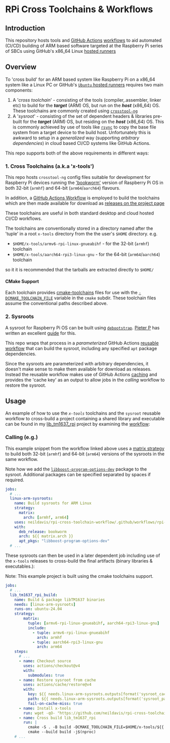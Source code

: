# RPi Cross Toolchains & Workflows #

## Introduction ##

This repository hosts tools and [GitHub Actions](https://docs.github.com/en/actions)
[workflows](https://docs.github.com/en/actions/writing-workflows) to aid automated (CI/CD)
building of ARM based software targeted at the Raspberry Pi series of SBCs using GitHub's x86_64 Linux 
[hosted runners](https://docs.github.com/en/actions/using-github-hosted-runners/using-github-hosted-runners)

## Overview ##

To 'cross build' for an ARM based system like Raspberry Pi on a x86_64 system like a Linux PC
or GitHub's
[`Ubuntu` hosted runners](https://docs.github.com/en/actions/using-github-hosted-runners/using-github-hosted-runners/about-github-hosted-runners#standard-github-hosted-runners-for-public-repositories)
requires two main components:

1. A '*cross toolchain*' - consisting of the tools (compiler,.assembler, linker etc) to build for the ***target*** (ARM) OS,
but run on the ***host*** (x86_64) OS. These toolchains are commonly created using
[`crosstool-ng`](https://crosstool-ng.github.io/)
2. A '*sysroot*' - consisting of the set of dependent headers & libraries pre-built for the ***target*** (ARM) OS, but residing on the ***host*** (x86_64) OS. This is commonly achieved by use of tools like
[`rsync`](https://en.wikipedia.org/wiki/Rsync) to copy the base file system from a target device to the build host.
Unfortunately this is awkward to setup in a *generalized* way (supporting *arbitrary dependencies*) in cloud based CI/CD
systems like GitHub Actions.

This repo supports both of the above requirements in different ways:

### 1. Cross Toolchains (a.k.a 'x-tools') ###

This repo hosts `crosstool-ng` config files suitable for development for Raspberry Pi devices running
the ['bookworm'](https://www.raspberrypi.com/news/bookworm-the-new-version-of-raspberry-pi-os/) version
of Raspberry Pi OS in both 32-bit (`armhf`) and 64-bit (`arm64`/`aarch64`) flavours.

In addition, a [GitHub Actions Workflow](.github/workflows/rpi-x-tools.yml) is employed to build the
toolchains which are then made available for download as
[releases on the project page](https://github.com/neildavis/rpi-cross-toolchain-workflow/releases)

These toolchains are useful in both standard desktop and cloud hosted CI/CD workflows.

The toolchains are conventionally stored in a directory named after the 'tuple' in a
root `x-tools` directory from the the user's `$HOME` directory. e.g. 

* `$HOME/x-tools/armv6-rpi-linux-gnueabihf` - for the 32-bit (`armhf`) toolchain
* `$HOME/x-tools/aarch64-rpi3-linux-gnu` - for the 64-bit (`arm64`/`aarch64`) toolchain

so it it is recommended that the tarballs are extracted directly to `$HOME/`

#### CMake Support ###

Each toolchain provides
[cmake-toolchains](https://cmake.org/cmake/help/latest/manual/cmake-toolchains.7.html)
files for use with the
[`-DCMAKE_TOOLCHAIN_FILE`](https://cmake.org/cmake/help/latest/variable/CMAKE_TOOLCHAIN_FILE.html) variable in the `cmake` subdir. These toolchain files assume the conventional paths described above.


### 2. Sysroots ###

A sysroot for Raspberry Pi OS can be built using [`debootstrap`](https://wiki.debian.org/Debootstrap).
[Pieter P](https://tttapa.github.io) has written an excellent
[guide](https://tttapa.github.io/Pages/Raspberry-Pi/C++-Development-RPiOS/index.html)
for this.

This repo wraps that process in a *parameterized* GitHub Actions
[reusable workflow](https://docs.github.com/en/actions/sharing-automations/reusing-workflows)
that can build the sysroot, including any specified `apt` package dependencies.

Since the sysroots are parameterized with arbitrary dependencies, it doesn't make sense to make
them available for download as releases. Instead the reusable workflow makes use of GitHub Actions
[caching](https://docs.github.com/en/actions/writing-workflows/choosing-what-your-workflow-does/caching-dependencies-to-speed-up-workflows)
and provides the 'cache key' as an output to allow jobs in the *calling* workflow to restore the
sysroot.

## Usage ##

An example of how to use the *`x-tools`* toolchains and the `sysroot` reusable workflow to
cross-build a project containing a shared library and executable can be found in my
[lib_tm1637_rpi](https://github.com/neildavis/lib_tm1637_rpi) project by examining the
[workflow](https://github.com/neildavis/lib_tm1637_rpi/blob/main/.github/workflows/lib_tm1637_rpi.yml):

### Calling (e.g.)

This example snippet from the workflow linked above uses a
[matrix strategy](https://docs.github.com/en/actions/writing-workflows/choosing-what-your-workflow-does/running-variations-of-jobs-in-a-workflow)
to build both 32-bit (`armhf`) and 64-bit (`arm64`) versions of the sysroots in the same workflow.

Note how we add the
[`libboost-program-options-dev`](https://packages.debian.org/sid/libboost-program-options-dev)
package to the sysroot. Additional packages can be specified separated by spaces if required.

```yaml
jobs:
  # ...
  linux-arm-sysroots:
    name: Build sysroots for ARM Linux
    strategy:
      matrix:
        arch: [armhf, arm64]
    uses: neildavis/rpi-cross-toolchain-workflow/.github/workflows/rpi-arm-sysroots.yml@v1
    with:
      deb_release: bookworm
      arch: ${{ matrix.arch }}
      apt_pkgs: "libboost-program-options-dev"
  # ...
```

These sysroots can then be used in a later dependent job including use of the `x-tools` releases
to cross-build the final artifacts (binary libraries & executables.):

Note: This example project is built using the cmake toolchains support.

```yaml
jobs:
  # ...
  lib_tm1637_rpi_build:
    name: Build & package libTM1637 binaries
    needs: [linux-arm-sysroots]
    runs-on: ubuntu-24.04
    strategy:
        matrix:
          tuple: [armv6-rpi-linux-gnueabihf, aarch64-rpi3-linux-gnu]
          include:
            - tuple: armv6-rpi-linux-gnueabihf
              arch: armhf
            - tuple: aarch64-rpi3-linux-gnu
              arch: arm64
    steps:
      # ...
      - name: Checkout source
        uses: actions/checkout@v4
        with:
          submodules: true
      - name: Restore sysroot from cache
        uses: actions/cache/restore@v4
        with:
          key: ${{ needs.linux-arm-sysroots.outputs[format('sysroot_cache_key_{0}', matrix.arch)] }}
          path: ${{ needs.linux-arm-sysroots.outputs[format('sysroot_path_{0}', matrix.arch)] }}
          fail-on-cache-miss: true
      - name: Install x-tools
        run: wget -qO- "https://github.com/neildavis/rpi-cross-toolchain-workflow/releases/latest/download/x-tools-${{ matrix.tuple }}.tar.gz" | tar xz -C $HOME
      - name: Cross build lib_tm1637_rpi
        run: |
          cmake -S . -B build -DCMAKE_TOOLCHAIN_FILE=$HOME/x-tools/${{ matrix.tuple }}/cmake/${{ matrix.tuple }}.cmake
          cmake --build build -j$(nproc)
    # ...
```